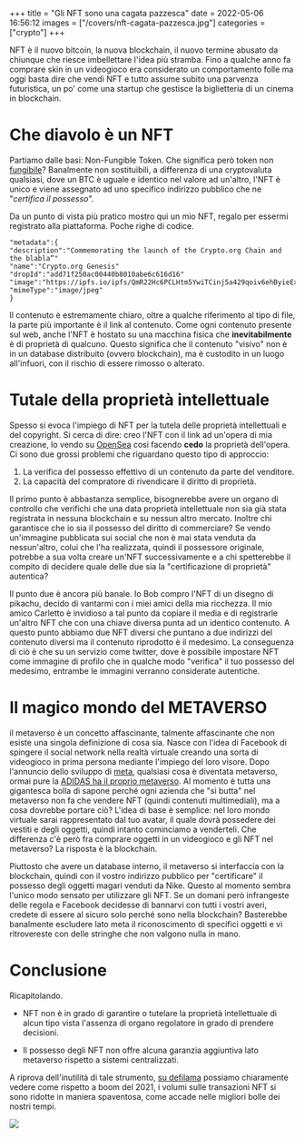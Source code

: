 +++
title = "Gli NFT sono una cagata pazzesca"
date = 2022-05-06 16:56:12
images = ["/covers/nft-cagata-pazzesca.jpg"]
categories = ["crypto"]
+++

NFT è il nuovo bitcoin, la nuova blockchain, il nuovo termine abusato da chiunque che riesce imbellettare l'idea più stramba. Fino a qualche anno fa comprare skin in un videogioco era considerato un comportamento folle ma oggi basta dire che vendi NFT e tutto assume subito una parvenza futuristica, un po' come una startup che gestisce la biglietteria di un cinema in blockchain.

# Che diavolo è un NFT

Partiamo dalle basi: Non-Fungible Token. Che significa però token non [fungibile](https://www.treccani.it/vocabolario/fungibile)? Banalmente non sostituibili, a differenza di una cryptovaluta qualsiasi, dove un BTC è uguale e identico nel valore ad un'altro, l'NFT è unico e viene assegnato ad uno specifico indirizzo pubblico che ne "*certifica il possesso*".

Da un punto di vista più pratico mostro qui un mio NFT, regalo per essermi registrato alla piattaforma. Poche righe di codice.


```
"metadata":{
"description":"Commemorating the launch of the Crypto.org Chain and the blabla”"
"name":"Crypto.org Genesis"
"dropId":"add71f250ac00440b8010abe6c616d16"
"image":"https://ipfs.io/ipfs/QmR22Hc6PCLHtm5YwiTCinj5a429qoiv6ehByieEx1T7TQ"
"mimeType":"image/jpeg"
}
```

Il contenuto è estremamente chiaro, oltre a qualche riferimento al tipo di file, la parte più importante è il link al contenuto. Come ogni contenuto presente sul web, anche l'NFT è hostato su una macchina fisica che **inevitabilmente** è di proprietà di qualcuno. Questo significa che il contenuto "visivo" non è in un database distribuito (ovvero blockchain), ma è custodito in un luogo all'infuori, con il rischio di essere rimosso o alterato.

# Tutale della proprietà intellettuale

Spesso si evoca l'impiego di NFT per la tutela delle proprietà intellettuali e del copyright. Si cerca di dire: creo l'NFT con il link ad un'opera di mia creazione, lo vendo su [OpenSea](https://opensea.io/) cosi facendo **cedo** la proprietà dell'opera. Ci sono due grossi problemi che riguardano questo tipo di approccio:

1. La verifica del possesso effettivo di un contenuto da parte del venditore.
2. La capacità del compratore di rivendicare il diritto di proprietà.

Il primo punto è abbastanza semplice, bisognerebbe avere un organo di controllo che verifichi che una data proprietà intellettuale non sia già stata registrata in nessuna blockchain e su nessun altro mercato. Inoltre chi garantisce che io sia il possesso del diritto di commerciare? Se vendo un'immagine pubblicata sui social che non è mai stata venduta da nessun'altro, colui che l'ha realizzata, quindi il possessore originale, potrebbe a sua volta creare un'NFT successivamente e a chi spetterebbe il compito di decidere quale delle due sia la "certificazione di proprietà" autentica?

Il punto due è ancora più banale. Io Bob compro l'NFT di un disegno di pikachu, decido di vantarmi con i miei amici della mia ricchezza. Il mio amico Carletto è invidioso a tal punto da copiare il media e di registrarle un'altro NFT che con una chiave diversa punta ad un identico contenuto. A questo punto abbiamo due NFT diversi che puntano a due indirizzi del contenuto diversi ma il contenuto riprodotto è il medesimo. La conseguenza di ciò è che su un servizio come twitter, dove è possibile impostare NFT come immagine di profilo che in qualche modo "verifica" il tuo possesso del medesimo, entrambe le immagini verranno considerate autentiche.

# Il magico mondo del METAVERSO

il metaverso è un concetto affascinante, talmente affascinante che non esiste una singola definizione di cosa sia. Nasce con l'idea di Facebook di spingere il social network nella realtà virtuale creando una sorta di videogioco in prima persona mediante l'impiego del loro visore. Dopo l'annuncio dello sviluppo di [meta](https://about.facebook.com/meta/), qualsiasi cosa è diventata metaverso, ormai pure la [ADIDAS ha il proprio metaverso](https://www.adidas.it/metaverse). Al momento è tutta una gigantesca bolla di sapone perché ogni azienda che "si butta" nel metaverso non fa che vendere NFT (quindi contenuti multimediali), ma a cosa dovrebbe portare ciò? L'idea di base è semplice: nel loro mondo virtuale sarai rappresentato dal tuo avatar, il quale dovrà possedere dei vestiti e degli oggetti, quindi intanto cominciamo a venderteli. Che differenza c'è però fra comprare oggetti in un videogioco e gli NFT nel metaverso? La risposta è la blockchain.

Piuttosto che avere un database interno, il metaverso si interfaccia con la blockchain, quindi con il vostro indirizzo pubblico per "certificare" il possesso degli oggetti magari venduti da Nike. Questo al momento sembra l'unico modo sensato per utilizzare gli NFT. Se un domani però infrangeste delle regola e Facebook decidesse di bannarvi con tutti i vostri averi, credete di essere al sicuro solo perché sono nella blockchain? Basterebbe banalmente escludere lato meta il riconoscimento di specifici oggetti e vi ritrovereste con delle stringhe che non valgono nulla in mano.

# Conclusione

Ricapitolando.

* NFT non è in grado di garantire o tutelare la proprietà intellettuale di alcun tipo vista l'assenza di organo regolatore in grado di prendere decisioni.

* Il possesso degli NFT non offre alcuna garanzia aggiuntiva lato metaverso rispetto a sistemi centralizzati.

A riprova dell'inutilità di tale strumento, [su defilama](https://defillama.com/nfts) possiamo chiaramente vedere come rispetto a boom del 2021, i volumi sulle transazioni NFT si sono ridotte in maniera spaventosa, come accade nelle migliori bolle dei nostri tempi.

![](../img/defilama-nft.jpg#center)